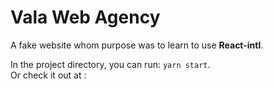# __Vala Web Agency__

A fake website whom purpose was to learn to use __React-intl__.  

In the project directory, you can run: `yarn start`.  
Or check it out at :

